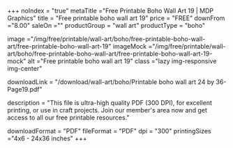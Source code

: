 +++
noIndex = "true"
metaTitle ="Free Printable Boho Wall Art 19 | MDP Graphics"
title = "Free printable boho wall art 19"
price = "FREE"
downFrom ="8.00"
saleOn =""
productGroup = "wall art"
productType = "boho"

image ="/img/free/printable/wall-art/boho/free-printable-boho-wall-art/free-printable-boho-wall-art-19"
imageMock ="/img/free/printable/wall-art/boho/free-printable-boho-wall-art/free-printable-boho-wall-art-19-mock"
alt ="Free printable boho wall art 19"
class ="lazy img-responsive img-center"

downloadLink = "/download/wall-art/boho/Printable boho wall art 24 by 36-Page19.pdf"

description = "This file is ultra-high quality PDF (300 DPI), for excellent printing, or use in craft projects. Join our member's area now and get access to all our free printable resources."

downloadFormat = "PDF"
fileFormat = "PDF"
dpi = "300"
printingSizes ="4x6 - 24x36 inches"
+++


